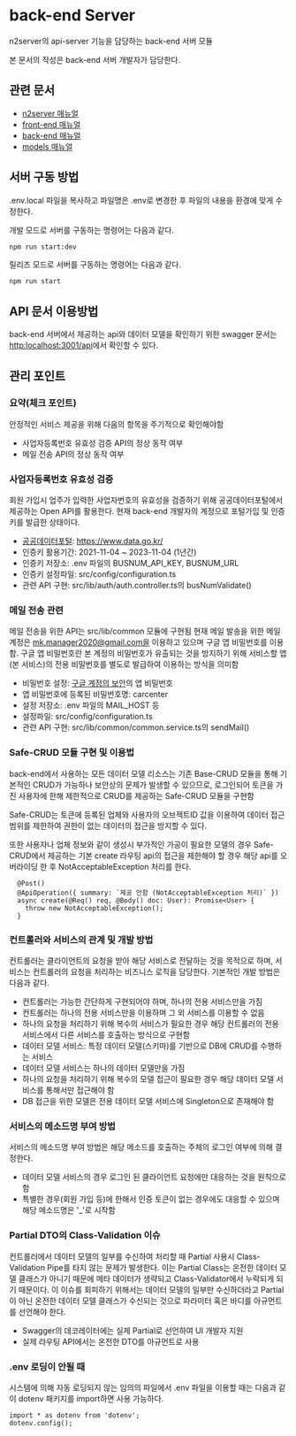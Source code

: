 # back-end Server

n2server의 api-server 기능을 담당하는 back-end 서버 모듈

본 문서의 작성은 back-end 서버 개발자가 담당한다.

## 관련 문서

- [n2server 매뉴얼](https://github.com/ByunMooYoung/n2server)
- [front-end 매뉴얼](https://github.com/ByunMooYoung/n2server/tree/main/front-end)
- [back-end 매뉴얼](https://github.com/ByunMooYoung/n2server/tree/main/back-end)
- [models 매뉴얼](https://github.com/ByunMooYoung/n2server/tree/main/models)

## 서버 구동 방법

.env.local 파일을 복사하고 파일명은 .env로 변경한 후 파일의 내용을 환경에 맞게 수정한다.

개발 모드로 서버를 구동하는 명령어는 다음과 같다.

```bash
npm run start:dev
```

릴리즈 모드로 서버를 구동하는 명령어는 다음과 같다.

```bash
npm run start
```

## API 문서 이용방법

back-end 서버에서 제공하는 api와 데이터 모델을 확인하기 위한 swagger 문서는 [http:localhost:3001/api](http:localhost:3001/api)에서 확인할 수 있다.

## 관리 포인트

### 요약(체크 포인트)

안정적인 서비스 제공을 위해 다음의 항목을 주기적으로 확인해야함

- 사업자등록번호 유효성 검증 API의 정상 동작 여부
- 메일 전송 API의 정상 동작 여부

### 사업자등록번호 유효성 검증

회원 가입시 업주가 입력한 사업자번호의 유효성을 검증하기 위해 공공데이터포털에서 제공하는 Open API를 활용한다.
현재 back-end 개발자의 계정으로 포털가입 및 인증키를 발급한 상태이다.

- [공공데이터포털](https://www.data.go.kr/): https://www.data.go.kr/
- 인증키 활용기간: 2021-11-04 ~ 2023-11-04 (1년간)
- 인증키 저장소: .env 파일의 BUSNUM_API_KEY, BUSNUM_URL
- 인증키 설정파일: src/config/configuration.ts
- 관련 API 구현: src/lib/auth/auth.controller.ts의 busNumValidate()

### 메일 전송 관련

메일 전송을 위한 API는 src/lib/common 모듈에 구현됨
현재 메일 발송을 위한 메일 계정은 mk.manager2020@gmail.com을 이용하고 있으며 구글 앱 비밀번호를 이용함.
구글 앱 비밀번호란 본 계정의 비밀번호가 유출되는 것을 방지하기 위해 서비스할 앱(본 서비스)의 전용 비밀번호를 별도로 발급하여 이용하는 방식을 의미함

- 비밀번호 설정: [구글 계정의 보안](https://myaccount.google.com/security)의 앱 비밀번호
- 앱 비밀번호에 등록된 비밀번호명: carcenter
- 설정 저장소: .env 파일의 MAIL_HOST 등
- 설정파일: src/config/configuration.ts
- 관련 API 구현: src/lib/common/common.service.ts의 sendMail()

### Safe-CRUD 모듈 구현 및 이용법

back-end에서 사용하는 모든 데이터 모델 리소스는 기존 Base-CRUD 모듈을 통해 기본적인 CRUD가 가능하나 보안상의 문제가 발생할 수 있으므로, 로그인되어 토큰을 가진 사용자에 한해 제한적으로 CRUD를 제공하는 Safe-CRUD 모듈을 구현함

Safe-CRUD는 토큰에 등록된 업체와 사용자의 오브젝트ID 값을 이용하여 데이터 접근 범위를 제한하여 권한이 없는 데이터의 접근을 방지할 수 있다.

또한 사용자나 업체 정보와 같이 생성시 부가적인 가공이 필요한 모델의 경우 Safe-CRUD에서 제공하는 기본 create 라우팅 api의 접근을 제한해야 할 경우 해당 api를 오버라이딩 한 후 NotAcceptableException 처리를 한다.

```
  @Post()
  @ApiOperation({ summary: `제공 안함 (NotAcceptableException 처리)` })
  async create(@Req() req, @Body() doc: User): Promise<User> {
    throw new NotAcceptableException();
  }
```

### 컨트롤러와 서비스의 관계 및 개발 방법

컨트롤러는 클라이언트의 요청을 받아 해당 서비스로 전달하는 것을 목적으로 하며, 서비스는 컨트롤러의 요청을 처리하는 비즈니스 로직을 담당한다. 기본적인 개발 방법은 다음과 같다.

- 컨트롤러는 가능한 간단하게 구현되어야 하며, 하나의 전용 서비스만을 가짐
- 컨트롤러는 하나의 전용 서비스만을 이용하며 그 외 서비스를 이용할 수 없음
- 하나의 요청을 처리하기 위해 복수의 서비스가 필요한 경우 해당 컨트롤러의 전용 서비스에서 다른 서비스를 호출하는 방식으로 구현함
- 데이터 모델 서비스: 특정 데이터 모델(스키마)를 기반으로 DB에 CRUD를 수행하는 서비스
- 데이터 모델 서비스는 하나의 데이터 모델만을 가짐
- 하나의 요청을 처리하기 위해 복수의 모델 접근이 필요한 경우 해당 데이터 모델 서비스를 통해서만 접근해야 함
- DB 접근을 위한 모델은 전용 데이터 모델 서비스에 Singleton으로 존재해야 함

### 서비스의 메소드명 부여 방법

서비스의 메소드명 부여 방법은 해당 메소드를 호출하는 주체의 로그인 여부에 의해 결정한다.

- 데이터 모델 서비스의 경우 로그인 된 클라이언트 요청에만 대응하는 것을 원칙으로 함
- 특별한 경우(회원 가입 등)에 한해서 인증 토큰이 없는 경우에도 대응할 수 있으며 해당 메소드명은 '\_'로 시작함

### Partial DTO의 Class-Validation 이슈

컨트롤러에서 데이터 모델의 일부를 수신하여 처리할 때 Partial<DTO> 사용시 Class-Validation Pipe를 타지 않는 문제가 발생한다. 이는 Partial Class는 온전한 데이터 모델 클래스가 아니기 때문에 메타 데이터가 생략되고 Class-Validator에서 누락되게 되기 때문이다.
이 이슈를 회피하기 위해서는 데이터 모델의 일부만 수신하더라고 Partial이 아닌 온전한 데이터 모델 클래스가 수신되는 것으로 파라미터 혹은 바디를 아규먼트를 선언해야 한다.

- Swagger의 데코레이터에는 실제 Partial<DTO>로 선언하여 UI 개발자 지원
- 실제 라우팅 API에서는 온전한 DTO를 아규먼트로 사용

### .env 로딩이 안될 때

시스템에 의해 자동 로딩되지 않는 임의의 파일에서 .env 파일을 이용할 때는 다음과 같이 dotenv 패키지를 import하면 사용 가능하다.

```
import * as dotenv from 'dotenv';
dotenv.config();
```

